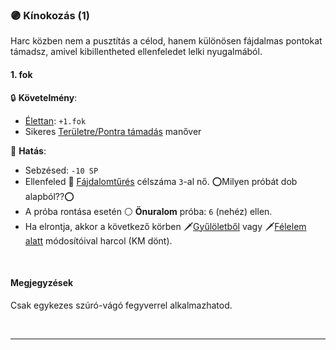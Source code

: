 ### 🟣 Kínokozás (1)

Harc közben nem a pusztítás a célod, hanem különösen fájdalmas pontokat támadsz, amivel kibillentheted ellenfeledet lelki nyugalmából.
#### 1. fok

🔒 **Követelmény**:
- [Élettan](../fortelyok.altalanos/elettan.md): `+1.fok`
- Sikeres  [Területre/Pontra támadás](../066_05_altalanos_manoverek.md#területre--pontra-támadás) manőver

🌟 **Hatás**: 
- Sebzésed: `-10 SP`
- Ellenfeled 🔵 [Fájdalomtűrés](../kepzettsegek.primer.altalanos/fajdalomtures.md) célszáma `3`-al nő. ⭕Milyen próbát dob alapból??⭕
- A próba rontása esetén ⚪ **Önuralom** próba: `6` (nehéz) ellen.
- Ha elrontja, akkor a következő körben 🗡️[Gyűlöletből](../065_01_harci_helyzetek.md#gyűlöletből) vagy 🗡️[Félelem alatt](../065_01_harci_helyzetek.md#félelem-alatt) módosítóival harcol (KM dönt).

<br />

#### Megjegyzések

Csak egykezes szúró-vágó fegyverrel alkalmazhatod.

<br />

---
